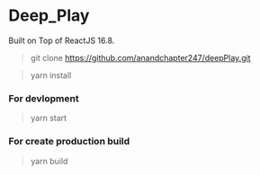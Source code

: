 # Deep_Play

Built on Top of ReactJS 16.8.

> git clone https://github.com/anandchapter247/deepPlay.git

> yarn install


### For devlopment

> yarn start

### For create production build

> yarn build  
